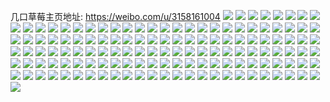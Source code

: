几口草莓主页地址: https://weibo.com/u/3158161004 
![](https://wx4.sinaimg.cn/mw2000/bc3db66cly1h9jj7tvbdmj223j2so4qq.jpg) 
![](https://wx4.sinaimg.cn/mw2000/bc3db66cly1h9jj7sh2gnj226s2x0e82.jpg) 
![](https://wx4.sinaimg.cn/mw2000/bc3db66cly1h9jj7r56mij21sl2e3npd.jpg) 
![](https://wx4.sinaimg.cn/mw2000/bc3db66cly1h9jj7vf5h6j229f30jb2a.jpg) 
![](https://wx4.sinaimg.cn/mw2000/bc3db66cly1h8o63a54c9j20k00zkjy0.jpg) 
![](https://wx4.sinaimg.cn/mw2000/bc3db66cly1h8o638rnmnj20k00zkjyl.jpg) 
![](https://wx4.sinaimg.cn/mw2000/bc3db66cly1h7okknz1wfj20u0140tfd.jpg) 
![](https://wx4.sinaimg.cn/mw2000/bc3db66cly1h7jofsora0j22dd35s4qq.jpg) 
![](https://wx4.sinaimg.cn/mw2000/bc3db66cly1h77cynyrc7j22da35s4qq.jpg) 
![](https://wx4.sinaimg.cn/mw2000/bc3db66cly1h77cymnwwpj22da35s454.jpg) 
![](https://wx4.sinaimg.cn/mw2000/bc3db66cly1h77cyptb6ij22d935s1ky.jpg) 
![](https://wx4.sinaimg.cn/mw2000/bc3db66cly1h77cyr8hxej22da35stlh.jpg) 
![](https://wx4.sinaimg.cn/mw2000/bc3db66cly1h77cyt3fvej22dc35s7by.jpg) 
![](https://wx4.sinaimg.cn/mw2000/bc3db66cly1h73rb99br0j20u014079a.jpg) 
![](https://wx4.sinaimg.cn/mw2000/bc3db66cly1h73rb9ow2yj20u0140tif.jpg) 
![](https://wx4.sinaimg.cn/mw2000/bc3db66cly1h73rb8t2iij20u0140wmi.jpg) 
![](https://wx4.sinaimg.cn/mw2000/bc3db66cly1h6zatje4ihj20u0190jw0.jpg) 
![](https://wx4.sinaimg.cn/mw2000/bc3db66cly1h6zatj1u7bj20u0191q7v.jpg) 
![](https://wx4.sinaimg.cn/mw2000/bc3db66cly1h6zati2kifj20u01910tw.jpg) 
![](https://wx4.sinaimg.cn/mw2000/bc3db66cly1h6vddqjq62j22dd35sh1p.jpg) 
![](https://wx4.sinaimg.cn/mw2000/bc3db66cly1h6vddv7kurj22dd35s7wj.jpg) 
![](https://wx4.sinaimg.cn/mw2000/bc3db66cly1h6vddz36i6j22dc35sb2b.jpg) 
![](https://wx4.sinaimg.cn/mw2000/bc3db66cly1h6vde24d09j22dc35se83.jpg) 
![](https://wx4.sinaimg.cn/mw2000/bc3db66cly1h6vde4utx5j22dc35s10s.jpg) 
![](https://wx4.sinaimg.cn/mw2000/bc3db66cly1h6vddmzm3sj22da35sai2.jpg) 
![](https://wx4.sinaimg.cn/mw2000/bc3db66cly1h6pod4i4wyj22c03401l0.jpg) 
![](https://wx4.sinaimg.cn/mw2000/bc3db66cly1h6pod798k5j22c03404qs.jpg) 
![](https://wx4.sinaimg.cn/mw2000/bc3db66cly1h6poda3bmpj22c0340hdv.jpg) 
![](https://wx4.sinaimg.cn/mw2000/bc3db66cly1h6podc621tj22c0340b2a.jpg) 
![](https://wx4.sinaimg.cn/mw2000/bc3db66cly1h6pode7xwuj22c03407f1.jpg) 
![](https://wx4.sinaimg.cn/mw2000/bc3db66cly1h6podfnal1j22c0340qv5.jpg) 
![](https://wx4.sinaimg.cn/mw2000/bc3db66cly1h646cszq3bj21430u0tg1.jpg) 
![](https://wx4.sinaimg.cn/mw2000/bc3db66cly1h646ctgfw4j21400u0dia.jpg) 
![](https://wx4.sinaimg.cn/mw2000/bc3db66cly1h646cu0wsbj21420u0n4f.jpg) 
![](https://wx4.sinaimg.cn/mw2000/bc3db66cly1h646cucibsj21400u0dit.jpg) 
![](https://wx4.sinaimg.cn/mw2000/bc3db66cly1h646csnlmrj21400u0jtx.jpg) 
![](https://wx4.sinaimg.cn/mw2000/bc3db66cly1h646cunxfij21400u0n01.jpg) 
![](https://wx4.sinaimg.cn/mw2000/bc3db66cly1h61x6ge5x1j21a01pcdin.jpg) 
![](https://wx4.sinaimg.cn/mw2000/bc3db66cly1h61x6gx6r2j21a01pc16z.jpg) 
![](https://wx4.sinaimg.cn/mw2000/bc3db66cly1h61x6hinwtj21a01pcabv.jpg) 
![](https://wx4.sinaimg.cn/mw2000/bc3db66cly1h61x6fpax6j21a01pc4dv.jpg) 
![](https://wx4.sinaimg.cn/mw2000/bc3db66cly1h5tqbf9z7bj22dd35skjn.jpg) 
![](https://wx4.sinaimg.cn/mw2000/bc3db66cly1h5tqban1lsj23402c0npf.jpg) 
![](https://wx4.sinaimg.cn/mw2000/bc3db66cly1h5tqccztdzj23402c0u10.jpg) 
![](https://wx4.sinaimg.cn/mw2000/bc3db66cly1h5qwt8g277j22dc35sb2b.jpg) 
![](https://wx4.sinaimg.cn/mw2000/bc3db66cly1h5puzkdy8uj22dd35shdv.jpg) 
![](https://wx4.sinaimg.cn/mw2000/bc3db66cly1h5ooi63z9wj21uw2h57wi.jpg) 
![](https://wx4.sinaimg.cn/mw2000/bc3db66cly1h5ooi8k3jtj21zq2nnb2a.jpg) 
![](https://wx4.sinaimg.cn/mw2000/bc3db66cly1h5ooid7c49j22592v11kz.jpg) 
![](https://wx4.sinaimg.cn/mw2000/bc3db66cly1h5ooig12ujj21ys2mdb2a.jpg) 
![](https://wx4.sinaimg.cn/mw2000/bc3db66cly1h5gizedq8ij22cw35su0y.jpg) 
![](https://wx4.sinaimg.cn/mw2000/bc3db66cly1h5gizh406bj22c033z4qr.jpg) 
![](https://wx4.sinaimg.cn/mw2000/bc3db66cly1h4p4wo92hnj22a431ikjl.jpg) 
![](https://wx4.sinaimg.cn/mw2000/bc3db66cly1h4p4wud9hzj22c0340u0x.jpg) 
![](https://wx4.sinaimg.cn/mw2000/bc3db66cly1h4p4wz06qbj228m2zhkjl.jpg) 
![](https://wx4.sinaimg.cn/mw2000/bc3db66cly1h4kfvw6t4wj20u01hcq93.jpg) 
![](https://wx4.sinaimg.cn/mw2000/bc3db66cly1h4kfvvw4b8j20u01d1q7p.jpg) 
![](https://wx4.sinaimg.cn/mw2000/bc3db66cly1h46ddui5ugj22c033y4qr.jpg) 
![](https://wx4.sinaimg.cn/mw2000/bc3db66cly1h46ddvxohvj22c0340kjl.jpg) 
![](https://wx4.sinaimg.cn/mw2000/bc3db66cly1h46de0z1arj229930d1kz.jpg) 
![](https://wx4.sinaimg.cn/mw2000/bc3db66cly1h46de50zthj222a2r1x6p.jpg) 
![](https://wx4.sinaimg.cn/mw2000/bc3db66cly1h46de841sjj228c2z4hdu.jpg) 
![](https://wx4.sinaimg.cn/mw2000/bc3db66cly1h46debguj6j22c033zb2a.jpg) 
![](https://wx4.sinaimg.cn/mw2000/bc3db66cgy1h30r104mm5j229g30lhdu.jpg) 
![](https://wx4.sinaimg.cn/mw2000/bc3db66cgy1h30r0yfvxbj229w316npe.jpg) 
![](https://wx4.sinaimg.cn/mw2000/bc3db66cgy1h30r1126maj229g30lkjl.jpg) 
![](https://wx4.sinaimg.cn/mw2000/bc3db66cgy1h30r128q8lj22bz33zx6p.jpg) 
![](https://wx4.sinaimg.cn/mw2000/bc3db66cgy1h30r1504jtj22by33xb2a.jpg) 
![](https://wx4.sinaimg.cn/mw2000/bc3db66cgy1h30r13nzxhj229r30zb2a.jpg) 
![](https://wx4.sinaimg.cn/mw2000/bc3db66cgy1h30r16rxybj22c033zhdu.jpg) 
![](https://wx4.sinaimg.cn/mw2000/bc3db66cgy1h30r18qay0j22c0340npe.jpg) 
![](https://wx4.sinaimg.cn/mw2000/bc3db66cly1h2ytjn9ky1j22c03404qr.jpg) 
![](https://wx4.sinaimg.cn/mw2000/bc3db66cly1h2ytjrimuoj22ax32kkjm.jpg) 
![](https://wx4.sinaimg.cn/mw2000/bc3db66cly1h2ytjvjo6vj22c033zb2b.jpg) 
![](https://wx4.sinaimg.cn/mw2000/bc3db66cgy1h2w24gp8x0j20u01407b0.jpg) 
![](https://wx4.sinaimg.cn/mw2000/bc3db66cgy1h2w26tj1x4j20u0140tgb.jpg) 
![](https://wx4.sinaimg.cn/mw2000/bc3db66cgy1h2sico9xc4j22c033z7wi.jpg) 
![](https://wx4.sinaimg.cn/mw2000/bc3db66cgy1h2sics6fmij22c033ze82.jpg) 
![](https://wx4.sinaimg.cn/mw2000/bc3db66cgy1h2sicutnu7j22c033znpd.jpg) 
![](https://wx4.sinaimg.cn/mw2000/bc3db66cgy1h2sickohm7j22c03404qp.jpg) 
![](https://wx4.sinaimg.cn/mw2000/bc3db66cgy1h2sicxc788j22c0340hdt.jpg) 
![](https://wx4.sinaimg.cn/mw2000/bc3db66cgy1h2sid0zvsfj22c033zb2a.jpg) 
![](https://wx4.sinaimg.cn/mw2000/bc3db66cgy1h2sid6vskbj22c0340e82.jpg) 
![](https://wx4.sinaimg.cn/mw2000/bc3db66cly1h2nvfvabtwj22c033znpe.jpg) 
![](https://wx4.sinaimg.cn/mw2000/bc3db66cly1h2nvfh47apj22c0340u0y.jpg) 
![](https://wx4.sinaimg.cn/mw2000/bc3db66cly1h2nvh4xz15j22c03404qr.jpg) 
![](https://wx4.sinaimg.cn/mw2000/bc3db66cly1h2nvg65izqj22c0340qv5.jpg) 
![](https://wx4.sinaimg.cn/mw2000/bc3db66cly1h2nvgop4s7j22c03401kz.jpg) 
![](https://wx4.sinaimg.cn/mw2000/bc3db66cly1h2nvet312dj22c0340npe.jpg) 
![](https://wx4.sinaimg.cn/mw2000/bc3db66cgy1h2jdturikij22c033ynph.jpg) 
![](https://wx4.sinaimg.cn/mw2000/bc3db66cgy1h2jdtr9pe7j234033yx6s.jpg) 
![](https://wx4.sinaimg.cn/mw2000/bc3db66cgy1h2jdtxq8jnj22c033yx6s.jpg) 
![](https://wx4.sinaimg.cn/mw2000/bc3db66cgy1h2jdu0kp5cj22bz340npg.jpg) 
![](https://wx4.sinaimg.cn/mw2000/bc3db66cgy1h2jdu3qajej22c033zhdw.jpg) 
![](https://wx4.sinaimg.cn/mw2000/bc3db66cgy1h2jdu6br4hj22c033yhdw.jpg) 
![](https://wx4.sinaimg.cn/mw2000/bc3db66cgy1h2jduf1s67j22c0340nph.jpg) 
![](https://wx4.sinaimg.cn/mw2000/bc3db66cgy1h2jduh58onj21k033y4qq.jpg) 
![](https://wx4.sinaimg.cn/mw2000/bc3db66cgy1h2jdws1voyj22c0340e86.jpg) 
![](https://wx4.sinaimg.cn/mw2000/bc3db66cly1h2h5ubyplij22c033zhdv.jpg) 
![](https://wx4.sinaimg.cn/mw2000/bc3db66cly1h2h5u5rpmuj22c03404qr.jpg) 
![](https://wx4.sinaimg.cn/mw2000/bc3db66cly1h2h5ujrjukj22c033zkjn.jpg) 
![](https://wx4.sinaimg.cn/mw2000/bc3db66cgy1h2g4dfnbbsj22bv326kjp.jpg) 
![](https://wx4.sinaimg.cn/mw2000/bc3db66cgy1h2g4djbzn6j22bz33zqv9.jpg) 
![](https://wx4.sinaimg.cn/mw2000/bc3db66cly1h1xsvl8l82j22c0340qv5.jpg) 
![](https://wx4.sinaimg.cn/mw2000/bc3db66cly1h1xsvo9635j22c0341u0x.jpg) 
![](https://wx4.sinaimg.cn/mw2000/bc3db66cly1h1xsvijhy4j22c0340u0x.jpg) 
![](https://wx4.sinaimg.cn/mw2000/bc3db66cly1h1xsvreuo9j22c0340npe.jpg) 
![](https://wx4.sinaimg.cn/mw2000/bc3db66cly1h1xsvtvn6gj22c0340kjl.jpg) 
![](https://wx4.sinaimg.cn/mw2000/bc3db66cly1h1xsvww8rbj22c03411ky.jpg) 
![](https://wx4.sinaimg.cn/mw2000/bc3db66cly1h1whhrk5duj22c03411l1.jpg) 
![](https://wx4.sinaimg.cn/mw2000/bc3db66cly1h1whhvop1rj22by33ze84.jpg) 
![](https://wx4.sinaimg.cn/mw2000/bc3db66cly1h1whhzkm3yj22c03411l1.jpg) 
![](https://wx4.sinaimg.cn/mw2000/bc3db66cly1h1whi5b72sj22c034hx6t.jpg) 
![](https://wx4.sinaimg.cn/mw2000/bc3db66cly1h1whib75znj22bk33zx6t.jpg) 
![](https://wx4.sinaimg.cn/mw2000/bc3db66cgy1h1swgrenj1j22c0341b2b.jpg) 
![](https://wx4.sinaimg.cn/mw2000/bc3db66cgy1h1swgvr1c6j22c0340qv7.jpg) 
![](https://wx4.sinaimg.cn/mw2000/bc3db66cgy1h1e7mfnuh6j22c0341u0x.jpg) 
![](https://wx4.sinaimg.cn/mw2000/bc3db66cgy1h1e7mh011hj22c03411ky.jpg) 
![](https://wx4.sinaimg.cn/mw2000/bc3db66cgy1h1e7meltjoj22c03414qq.jpg) 
![](https://wx4.sinaimg.cn/mw2000/bc3db66cgy1h1e7mk4oh5j22c03404qs.jpg) 
![](https://wx4.sinaimg.cn/mw2000/bc3db66cgy1h0xy54nko9j22c0340qv6.jpg) 
![](https://wx4.sinaimg.cn/mw2000/bc3db66cgy1h0xy58g7rej22c0340x6q.jpg) 
![](https://wx4.sinaimg.cn/mw2000/bc3db66cgy1h0xy5dmv9dj22c0340kjm.jpg) 
![](https://wx4.sinaimg.cn/mw2000/bc3db66cgy1h0xy5gnk5nj22c0340kjm.jpg) 
![](https://wx4.sinaimg.cn/mw2000/bc3db66cgy1h0xy5jozonj22c0340kjm.jpg) 
![](https://wx4.sinaimg.cn/mw2000/bc3db66cgy1h0xy51f1w7j22c0340kjm.jpg) 
![](https://wx4.sinaimg.cn/mw2000/bc3db66cly1gz7ffrb7aaj22c02bznpe.jpg) 
![](https://wx4.sinaimg.cn/mw2000/bc3db66cly1gz7ffsn9qmj22bk2bk1ky.jpg) 
![](https://wx4.sinaimg.cn/mw2000/bc3db66cly1gz2umi877ej22c03401ky.jpg) 
![](https://wx4.sinaimg.cn/mw2000/bc3db66cly1gz30vrwj0vj22c0340npf.jpg) 
![](https://wx4.sinaimg.cn/mw2000/bc3db66cly1gz30vu7ak7j23402c01ky.jpg) 
![](https://wx4.sinaimg.cn/mw2000/bc3db66cly1gz30vxl5s9j23402c0hdv.jpg) 
![](https://wx4.sinaimg.cn/mw2000/bc3db66cly1gz30vnu3m1j22c02c1x6q.jpg) 
![](https://wx4.sinaimg.cn/mw2000/bc3db66cly1gz2umfi4wyj22c03407wk.jpg) 

